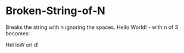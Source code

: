 # Broken-String-of-N

Breaks the string with n ignoring the spaces.
Hello World! - with n of 3 becomes:

Hel
loW
orl
d!
